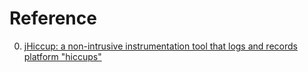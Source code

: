 # Reference

0. [jHiccup: a non-intrusive instrumentation tool that logs and records platform "hiccups"](https://github.com/giltene/jHiccup)

